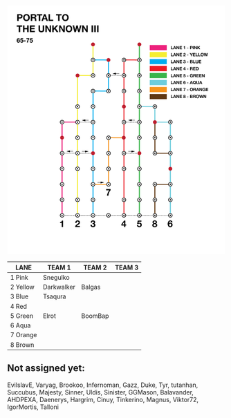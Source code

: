 ![UnknownIII](assets/Unknown3.png)

| LANE     | TEAM 1        | TEAM 2   | TEAM 3  |
|----------|---------------|----------|---------|
| 1 Pink   | Snegulko      |   |   |
| 2 Yellow | Darkwalker    | Balgas  |   |
| 3 Blue   | Tsaqura       |   |   |
| 4 Red    |               |   |   |
| 5 Green  | Elrot         |BoomBap   |   |
| 6 Aqua   |               |   |   |
| 7 Orange |               |   |   |
| 8 Brown  |               |   |   |

## Not assigned yet:
EvilslavE, Varyag, Brookoo, Infernoman, Gazz, Duke, Tyr, tutanhan, Succubus, Majesty, Sinner, Uldis, Sinister, GGMason, Balavander, AHDPEXA, Daenerys, Hargrim, Cinuy, Tinkerino, Magnus, Viktor72, IgorMortis, Talloni
